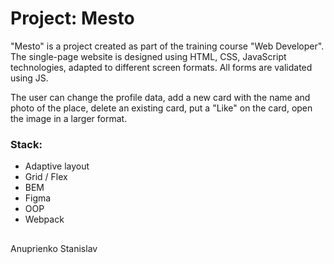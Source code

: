 # Project: Mesto

"Mesto" is a project created as part of the training course "Web Developer". The single-page website is designed using HTML, CSS, JavaScript technologies, adapted to different screen formats. All forms are validated using JS. 

The user can change the profile data, add a new card with the name and photo of the place, delete an existing card, put a "Like" on the card, open the image in a larger format.

### Stack:
- Adaptive layout
- Grid / Flex
- BEM
- Figma
- OOP
- Webpack

##
Anuprienko Stanislav
